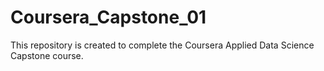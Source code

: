 # Coursera_Capstone_01

This repository is created to complete the Coursera Applied Data Science Capstone course.

